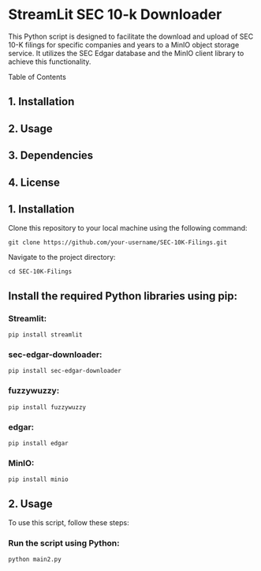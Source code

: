 # StreamLit SEC 10-k Downloader
This Python script is designed to facilitate the download and upload of SEC 10-K filings for specific companies and years to a MinIO object storage service. It utilizes the SEC Edgar database and the MinIO client library to achieve this functionality.

Table of Contents

## 1. Installation
## 2. Usage
## 3. Dependencies
## 4. License

## 1. Installation

Clone this repository to your local machine using the following command:
```
git clone https://github.com/your-username/SEC-10K-Filings.git
```
Navigate to the project directory:
```
cd SEC-10K-Filings
```

## Install the required Python libraries using pip:
### Streamlit:
```
pip install streamlit
```
### sec-edgar-downloader:
```
pip install sec-edgar-downloader
```
### fuzzywuzzy:
```
pip install fuzzywuzzy
```
### edgar:
```
pip install edgar
```
### MinIO:
```
pip install minio
```

## 2. Usage

To use this script, follow these steps:
### Run the script using Python:
```
python main2.py
```
